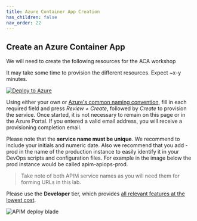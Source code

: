 ```yaml
---
title: Azure Container App Creation
has_children: false
nav_order: 22
---
```



## Create an Azure Container App

We will need to create the following resources for the ACA workshop

It may take some time to provision the different resources. Expect ~x-y minutes. 

[![Deploy to Azure](https://aka.ms/deploytoazurebutton)](https://portal.azure.com/#create/Microsoft.ApiManagement)

Using either your own or [Azure's common naming convention](https://docs.microsoft.com/en-us/azure/cloud-adoption-framework/ready/azure-best-practices/resource-naming), fill in each required field and press *Review + Create*, followed by *Create* to provision the service. Once started, it is not necessary to remain on this page or in the Azure Portal. If you entered a valid email address, you will receive a provisioning completion email.

Please note that the **service name must be unique**. We recommend to include your initials and numeric date. Also we recommend that you add -prod in the name of the production instance to easily identify it in your DevOps scripts and configuration files. For example in the image below the prod instance would be called apim-apiops-prod.

> Take note of both APIM service names as you will need them for forming URLs in this lab.

Please use the **Developer** tier, which provides [all relevant features at the lowest cost](https://azure.microsoft.com/en-us/pricing/details/api-management/#pricing). 

![APIM deploy blade](../../assets/images/apim-deploy-blade.png)
